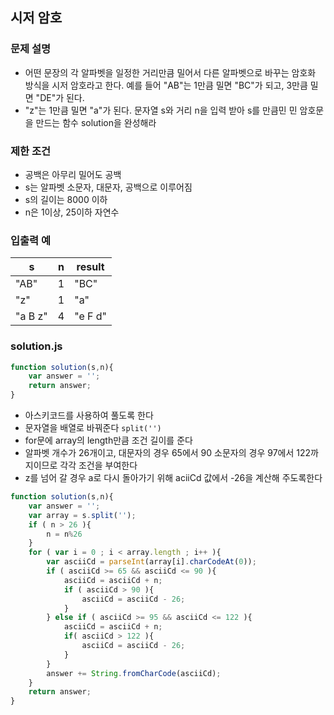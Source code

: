 ## 시저 암호

### 문제 설명
- 어떤 문장의 각 알파벳을 일정한 거리만큼 밀어서 다른 알파벳으로 바꾸는 암호화 방식을 시저 암호라고 한다. 예를 들어 "AB"는 1만큼 밀면 "BC"가 되고, 3만큼 밀면 "DE"가 된다.
- "z"는 1만큼 밀면 "a"가 된다. 문자열 s와 거리 n을 입력 받아 s를 만큼민 민 암호문을 만드는 함수 solution을 완성해라

### 제한 조건
- 공백은 아무리 밀어도 공백
- s는 알파벳 소문자, 대문자, 공백으로 이루어짐
- s의 길이는 8000 이하
- n은 1이상, 25이하 자연수

### 입출력 예
s|n|result
|------|-----------|--------|
"AB"|1|"BC"
"z"|1|"a"
"a B z"|4|"e F d"

### solution.js
```javascript
function solution(s,n){
    var answer = '';
    return answer;
}
```

- 아스키코드를 사용하여 풀도록 한다
- 문자열을 배열로 바꿔준다 `split('')`
- for문에 array의 length만큼 조건 길이를 준다
- 알파벳 개수가 26개이고, 대문자의 경우 65에서 90 소문자의 경우 97에서 122까지이므로 각각 조건을 부여한다
- z를 넘어 갈 경우 a로 다시 돌아가기 위해 aciiCd 값에서 -26을 계산해 주도록한다 

```javascript
function solution(s,n){
    var answer = '';
    var array = s.split('');
    if ( n > 26 ){
        n = n%26
    }
    for ( var i = 0 ; i < array.length ; i++ ){
        var asciiCd = parseInt(array[i].charCodeAt(0));
        if ( asciiCd >= 65 && asciiCd <= 90 ){
            asciiCd = asciiCd + n;
            if ( asciiCd > 90 ){
                asciiCd = asciiCd - 26;
            }
        } else if ( asciiCd >= 95 && asciiCd <= 122 ){
            asciiCd = asciiCd + n;
            if( asciiCd > 122 ){
                asciiCd = asciiCd - 26;
            }
        }
        answer += String.fromCharCode(asciiCd);
    } 
    return answer;
}
```